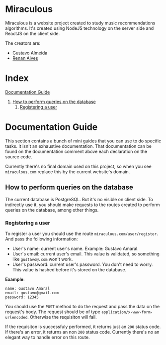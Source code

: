 
# Miraculous
Miraculous is a website project created to study music recommendations algorithms. It's created using NodeJS technology on the server side and ReactJS on the client side. 

The creators are:
- [Gustavo Almeida](https://github.com/almeidaws/)
- [Renan Alves](https://github.com/RenanAlvesBCC)

# Index

[Documentation Guide](#documentation-guide)
1. [How to perform queries on the database](#how-to-perform-queries-on-the-database)
	1. [Registering a user](#registering-a-user)


# Documentation Guide

This section contains a bunch of mini guides that you can use to do specific tasks. It isn't an exhaustive documentation. That
documentation can be found on the documentation comment above each declaration on the source code.

Currently there's no final domain used on this project, so when you see `miraculous.com` replace this by the current website's domain.

## How to perform queries on the database

The current database is PostgreSQL. But it's no visible on client side. To indirectly use it, you should make requests to the routes created to perform queries on the database, among other things.

### Registering a user

To register a user you should use the route `miraculous.com/user/register`. And pass the following information:

- User's name: current user's name. Example: Gustavo Amaral.
- User's email: current user's email. This value is validated, so something like `gustavo@.com` won't work.
- User's password: current user's password. You don't need to worry. This value is hashed before it's stored on the database.

**Example**:

    name: Gustavo Amaral
    email: gustavo@gmail.com
    password: 12345

You should use the `POST` method to do the request and pass the data on the request's body. The request should be of type `application/x-www-form-urlencoded`. Otherwise the requisiton will fail.

If the requisiton is successfuly performed, it returns just an `200` status code. If there's an error, it returns an non `200` status code. Currently there's no an elegant way to handle error on this route.

